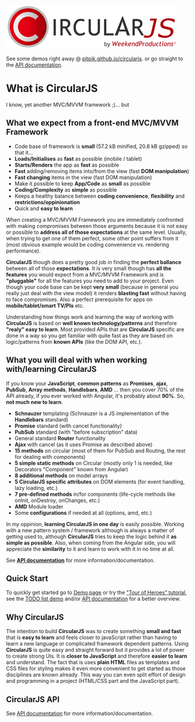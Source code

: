 ![CircularJS](assets/circularjs-logo.png)

See some demos right away @ [pitpik.github.io/circularjs](https://pitpik.github.io/circularjs/).
or go straight to the [API documentation](documentation/API.md).

# What is CircularJS

I know, yet another MVC/MVVM framework ;)... but

## What we expect from a front-end MVC/MVVM Framework

- Code base of framework is **small** (57.2 kB minified, 20.8 kB gzipped) so that it...
- **Loads/Initialises** as **fast** as possible (mobile / tablet)
- **Starts/Renders** the app as **fast** as possible
- **Fast** adding/removing items into/from the view (fast **DOM manipulation**)
- **Fast changing** items in the view (fast DOM manipulation)
- Make it possible to keep **App/Code** as **small** as possible
- **Coding/Complexity** as **simple** as possible
- Keeps a healthy balance between **coding convenience**, **flexibility** and **restrictions/oppinionation**
- Quick and **easy to learn**

When creating a MVC/MVVM Framework you are immediately confronted with making compromises between those arguments because it is not easy or possible to **address all of those expectations** at the same level. Usually, when trying to get one of them perfect, some other point suffers from it (most obvious example would be coding convenience vs. rendering performance).

**CircularJS** though does a pretty good job in finding the **perfect ballance** between all of those **expectations**.
It is very small though has **all the features** you would expect from a MVC/MVVM Framework and is **"pluggable"** for all the features you need to add to your project. Even though your code base can be kept **very small** (because in general you really just deal with the view model) it renders **blasting fast** without having to face compromises.
Also a perfect prerequisite for apps on **mobile/tablet/smart TV/PIs** etc.

Understanding how things work and learning the way of working with **CircularJS** is based on **well known technology/patterns** and therefore **"realy" easy to learn**. Most provided APIs that are **CircularJS** specific are done in a way so you get familiar with quite fast as they are based on logic/patterns from **known APIs** (like the DOM API, etc.).

## What you will deal with when working with/learning CircularJS

If you know your **JavaScript**, **common patterns** as **Promises**, **ajax**, **PubSub**, **Array methods**, **Handlebars**, **AMD** ... then you cover 70% of the API already, if you ever worked with Angular, it's probably about **90%**. So, **not much new to learn**.

- **Schnauzer** templating (Schnauzer is a JS implementation of the **Handlebars** standard)
- **Promise** standard (with cancel functionality)
- **PubSub** standard (with "before subscription" data)
- General standard **Router** functionality
- **Ajax** with cancel (as it uses Promise as described above)
- **15 methods** on circular (most of them for PubSub and Routing, the rest for dealing with components)
- **5 simple static methods** on Circular (mostly only 1 is needed, like Decorators "Component" known from Angular)
- **8 additional methods** on model arrays
- **5 CircularJS specific attributes** on DOM elements (for event handling, lazy loading, etc.)
- **7 pre-defined methods** in/for components (life-cycle methods like onInit, onDestroy, onChanges, etc.)
- **AMD** Module loader
- Some **configurations** if needed at all (options, amd, etc.)

In my oppinion, **learning CircularJS in one day** is easily possible. Working with a new pattern system / framework although is always a matter of getting used to, although **CircularJS** tries to keep the logic behind it **as simple as possible**. Also, when coming from the Angular side, you will appreciate the **similarity** to it and learn to work with it in no time at all.

See **[API documentation](documentation/API.md)** for more information/documentation.

## Quick Start

To quickly get started go to [Demo page](https://pitpik.github.io/circularjs/) or try the ["Tour of Heroes" tutorial](https://pitpik.github.io/circularjs/demos/heroes/), see the [TODO list demo](https://pitpik.github.io/circularjs/demos/todo) and/or [API documentation](documentation/API.md) for a better overview.

## Why CircularJS

The intention to build **CircularJS** was to create something **small and fast** that is **easy to learn** and feels closer to javaScript rather than having to learn a new language or complicated framework dependent patterns.
Using **CircularJS** is quite easy and straight forward but it provides a lot of power to create strong UIs.
It is **closer to JavaScript** and therefore **easier to learn** and understand. The fact that is uses **plain HTML** files as templates and CSS files for styling makes it even more convenient to get started as those disciplines are known already. This way you can even split effort of design and programming in a project (HTML/CSS part and the JavaScript part).

## CircularJS API

See [API documentation](documentation/API.md) for more information/documentation.
